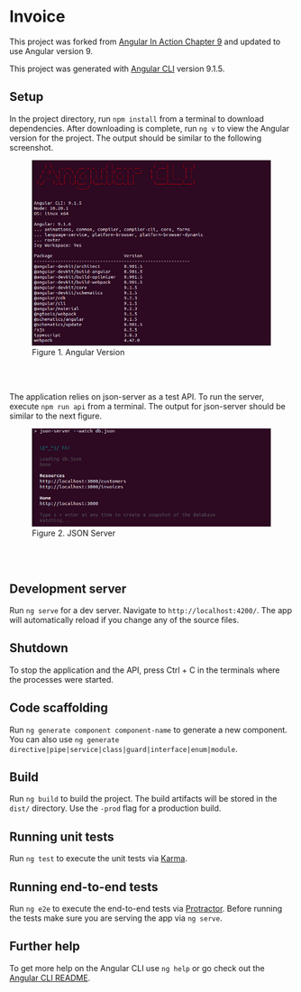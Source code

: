 # Invoice

This project was forked from [Angular In Action Chapter 9](https://github.com/angular-in-action/invoice) and updated to use Angular version 9.

This project was generated with [Angular CLI](https://github.com/angular/angular-cli) version 9.1.5.

## Setup

In the project directory, run `npm install` from a terminal to download dependencies. After downloading is complete, run `ng v` to view the Angular version for the project. The output should be similar to the following screenshot.

<figure>
  <img src="img/angular-version.png" alt="Angular Version"/>
  <figcaption>Figure 1. Angular Version</figcaption>
</figure><br>
<br>

The application relies on json-server as a test API. To run the server, execute `npm run api` from a terminal. The output for json-server should be similar to the next figure.

<figure>
  <img src="img/json-server.png" alt="JSON Server"/>
  <figcaption>Figure 2. JSON Server</figcaption>
</figure><br>
<br>

## Development server

Run `ng serve` for a dev server. Navigate to `http://localhost:4200/`. The app will automatically reload if you change any of the source files.

## Shutdown

To stop the application and the API, press Ctrl + C in the terminals where the processes were started.

## Code scaffolding

Run `ng generate component component-name` to generate a new component. You can also use `ng generate directive|pipe|service|class|guard|interface|enum|module`.

## Build

Run `ng build` to build the project. The build artifacts will be stored in the `dist/` directory. Use the `-prod` flag for a production build.

## Running unit tests

Run `ng test` to execute the unit tests via [Karma](https://karma-runner.github.io).

## Running end-to-end tests

Run `ng e2e` to execute the end-to-end tests via [Protractor](http://www.protractortest.org/).
Before running the tests make sure you are serving the app via `ng serve`.

## Further help

To get more help on the Angular CLI use `ng help` or go check out the [Angular CLI README](https://github.com/angular/angular-cli/blob/master/README.md).
